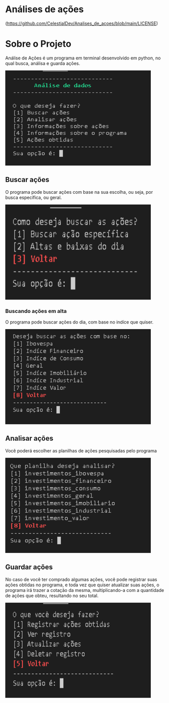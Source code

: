 # Análises de ações
(https://github.com/CelestialDev/Analises_de_acoes/blob/main/LICENSE)
# Sobre o Projeto
Análise de Ações é um programa em terminal desenvolvido em python, no qual busca, análisa e guarda ações.
<p>
    <img width="460" height="300" src="img_to_github/img_menu.png">
</p>

## Buscar ações
O programa pode buscar ações com base na sua escolha, ou seja, por busca específica, ou geral. 
<p>
    <img width="460" height="300" src="img_to_github/img_menu_acoes_busca.png">
</p>

### Buscando ações em alta
O programa pode buscar ações do dia, com base no indíce que quiser.
<p>
    <img width="460" height="300" src="img_to_github/img_acoes_menu_indice.png">
</p>

## Analisar ações
Você poderá escolher as planilhas de ações pesquisadas pelo programa
<p>
    <img width="460" height="300" src="img_to_github/img_menu_analises.png">
</p>

## Guardar ações
No caso de você ter comprado algumas ações, você pode registrar suas ações obtidas no programa, e toda vez que quiser atualizar suas ações, o programa
irá trazer a cotação da mesma, multiplicando-a com a quantidade de ações que obteu, resultando no seu total.
<p>
    <img width="460" height="300" src="img_to_github/img_menu_acoes_obtidas.png">
</p>


